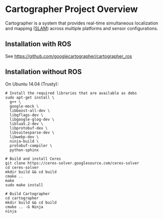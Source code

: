 # Cartographer Project Overview

Cartographer is a system that provides real-time simultaneous localization and
mapping
([SLAM](http://en.wikipedia.org/wiki/Simultaneous_localization_and_mapping))
across multiple platforms and sensor configurations.

## Installation with ROS

See https://github.com/googlecartographer/cartographer_ros

## Installation without ROS

On Ubuntu 14.04 (Trusty):

    # Install the required libraries that are available as debs
    sudo apt-get install \
      g++ \
      google-mock \
      libboost-all-dev \
      libgflags-dev \
      libgoogle-glog-dev \
      liblua5.2-dev \
      libprotobuf-dev \
      libsuitesparse-dev \
      libwebp-dev \
      ninja-build \
      protobuf-compiler \
      python-sphinx

    # Build and install Ceres
    git clone https://ceres-solver.googlesource.com/ceres-solver
    cd ceres-solver
    mkdir build && cd build
    cmake ..
    make
    sudo make install

    # Build Cartographer
    cd cartographer
    mkdir build && cd build
    cmake .. -G Ninja
    ninja
